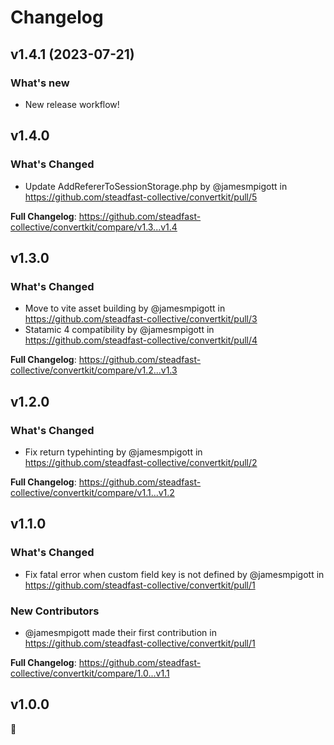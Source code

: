 # Changelog

## v1.4.1 (2023-07-21)

### What's new

* New release workflow!

## v1.4.0

### What's Changed
* Update AddRefererToSessionStorage.php by @jamesmpigott in https://github.com/steadfast-collective/convertkit/pull/5

**Full Changelog**: https://github.com/steadfast-collective/convertkit/compare/v1.3...v1.4

## v1.3.0

### What's Changed
* Move to vite asset building by @jamesmpigott in https://github.com/steadfast-collective/convertkit/pull/3
* Statamic 4 compatibility by @jamesmpigott in https://github.com/steadfast-collective/convertkit/pull/4

**Full Changelog**: https://github.com/steadfast-collective/convertkit/compare/v1.2...v1.3

## v1.2.0

### What's Changed
* Fix return typehinting by @jamesmpigott in https://github.com/steadfast-collective/convertkit/pull/2

**Full Changelog**: https://github.com/steadfast-collective/convertkit/compare/v1.1...v1.2

## v1.1.0

### What's Changed
* Fix fatal error when custom field key is not defined by @jamesmpigott in https://github.com/steadfast-collective/convertkit/pull/1

### New Contributors
* @jamesmpigott made their first contribution in https://github.com/steadfast-collective/convertkit/pull/1

**Full Changelog**: https://github.com/steadfast-collective/convertkit/compare/1.0...v1.1

## v1.0.0

🚀
